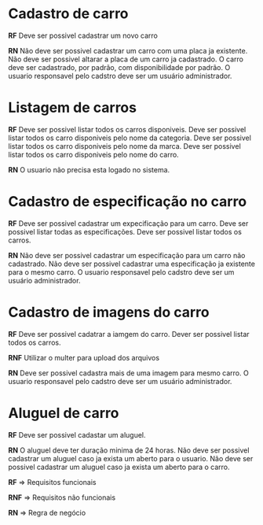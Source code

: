 # Cadastro de carro

**RF**
Deve ser possivel cadastrar um novo carro

**RN**
Não deve ser possivel cadastrar um carro com uma placa ja existente.
Não deve ser possivel altarar a placa de um carro ja cadastrado.
O carro deve ser cadastrado, por padrão, com disponibilidade por padrão.
O usuario responsavel pelo cadstro deve ser um usuário administrador.

# Listagem de carros

**RF**
Deve ser possivel listar todos os carros disponiveis.
Deve ser possivel listar todos os carro disponiveis pelo nome da categoria.
Deve ser possivel listar todos os carro disponiveis pelo nome da marca.
Deve ser possivel listar todos os carro disponiveis pelo nome do carro.

**RN**
O usuario não precisa esta logado no sistema.

# Cadastro de especificação no carro

**RF**
Deve ser possivel cadastrar um expecificação para um carro.
Deve ser possivel listar todas as especificações.
Deve ser possivel listar todos os carros.

**RN**
Não deve ser possivel cadastrar um especificação para um carro não cadastrado.
Não deve ser possivel cadastrar uma especificação ja existente para o mesmo carro.
O usuario responsavel pelo cadstro deve ser um usuário administrador.

# Cadastro de imagens do carro

**RF**
Deve ser possivel cadatrar a iamgem do carro.
Dever ser possivel listar todos os carros.

**RNF**
Utilizar o multer para upload dos arquivos

**RN**
Deve ser possivel cadastra mais de uma imagem para mesmo carro.
O usuario responsavel pelo cadstro deve ser um usuário administrador.

# Aluguel de carro

**RF**
Deve ser possivel cadastar um aluguel.

**RN**
O aluguel deve ter duração minima de 24 horas.
Não deve ser possivel cadastrar um aluguel caso ja exista um aberto para o usuario.
Não deve ser possivel cadastrar um aluguel caso ja exista um aberto para o carro.

**RF** => Requisitos funcionais

**RNF** => Requisitos não funcionais

**RN** => Regra de negócio
